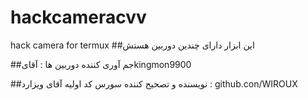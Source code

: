 # hackcameracvv
hack camera for termux 
##این ابزار دارای چندین دوربین هستش


##جم آوری کننده دوربین ها : آقایkingmon9900



##نویسنده و تصحیح کننده سورس کد اولیه آقای ویزارد : github.con/WIROUX
